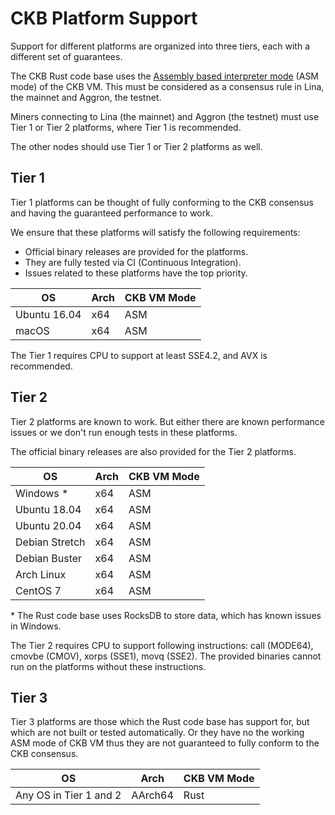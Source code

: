 # CKB Platform Support

Support for different platforms are organized into three tiers, each with a different set of guarantees.

The CKB Rust code base uses the [Assembly based interpreter mode](https://github.com/nervosnetwork/ckb-vm#notes-on-different-modes) (ASM mode) of the CKB VM. This must be considered as a consensus rule in Lina, the mainnet and Aggron, the testnet.

Miners connecting to Lina (the mainnet) and Aggron (the testnet) must use Tier 1 or Tier 2 platforms, where Tier 1 is recommended.

The other nodes should use Tier 1 or Tier 2 platforms as well.

## Tier 1

Tier 1 platforms can be thought of fully conforming to the CKB consensus and having the guaranteed performance to work.

We ensure that these platforms will satisfy the following requirements:

-   Official binary releases are provided for the platforms.
-   They are fully tested via CI (Continuous Integration).
-   Issues related to these platforms have the top priority.

| OS | Arch | CKB VM Mode |
| --- | --- | --- |
| Ubuntu 16.04 | x64 | ASM |
| macOS | x64 | ASM |

The Tier 1 requires CPU to support at least SSE4.2, and AVX is recommended.

## Tier 2

Tier 2 platforms are known to work. But either there are known performance issues or we don't run enough tests in these platforms.

The official binary releases are also provided for the Tier 2 platforms.

| OS | Arch | CKB VM Mode |
| --- | --- | --- |
| Windows \* | x64 | ASM |
| Ubuntu 18.04 | x64 | ASM |
| Ubuntu 20.04 | x64 | ASM |
| Debian Stretch | x64 | ASM |
| Debian Buster | x64 | ASM |
| Arch Linux | x64 | ASM |
| CentOS 7 | x64 | ASM |

\* The Rust code base uses RocksDB to store data, which has known issues in Windows.

The Tier 2 requires CPU to support following instructions: call (MODE64), cmovbe (CMOV), xorps (SSE1), movq (SSE2). The provided binaries cannot run on the platforms without these instructions.

## Tier 3

Tier 3 platforms are those which the Rust code base has support for,  but which are not built or tested automatically. Or they have no the working ASM mode of CKB VM thus they are not guaranteed to fully conform to the CKB consensus.

| OS | Arch | CKB VM Mode |
| --- | --- | --- |
| Any OS in Tier 1 and 2 | AArch64 | Rust |
